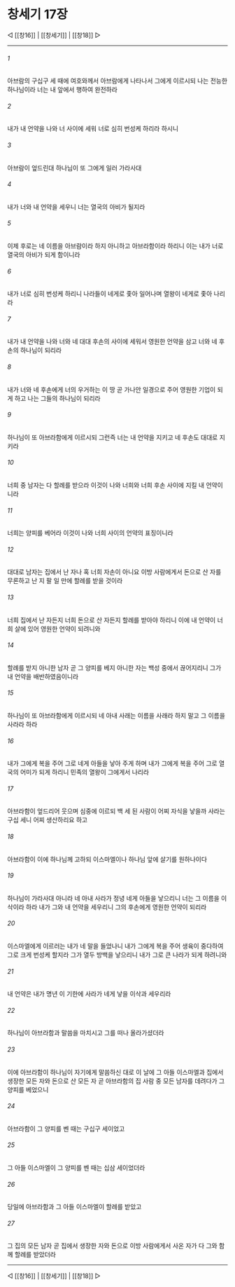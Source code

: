 # 창세기 17장

◁ [[창16]] | [[창세기]] | [[창18]] ▷
***

###### 1
아브람의 구십구 세 때에 여호와께서 아브람에게 나타나서 그에게 이르시되 나는 전능한 하나님이라 너는 내 앞에서 행하여 완전하라

###### 2
내가 내 언약을 나와 너 사이에 세워 너로 심히 번성케 하리라 하시니

###### 3
아브람이 엎드린대 하나님이 또 그에게 일러 가라사대

###### 4
내가 너와 내 언약을 세우니 너는 열국의 아비가 될지라

###### 5
이제 후로는 네 이름을 아브람이라 하지 아니하고 아브라함이라 하리니 이는 내가 너로 열국의 아비가 되게 함이니라

###### 6
내가 너로 심히 번성케 하리니 나라들이 네게로 좇아 일어나며 열왕이 네게로 좇아 나리라

###### 7
내가 내 언약을 나와 너와 네 대대 후손의 사이에 세워서 영원한 언약을 삼고 너와 네 후손의 하나님이 되리라

###### 8
내가 너와 네 후손에게 너의 우거하는 이 땅 곧 가나안 일경으로 주어 영원한 기업이 되게 하고 나는 그들의 하나님이 되리라

###### 9
하나님이 또 아브라함에게 이르시되 그런즉 너는 내 언약을 지키고 네 후손도 대대로 지키라

###### 10
너희 중 남자는 다 할례를 받으라 이것이 나와 너희와 너희 후손 사이에 지킬 내 언약이니라

###### 11
너희는 양피를 베어라 이것이 나와 너희 사이의 언약의 표징이니라

###### 12
대대로 남자는 집에서 난 자나 혹 너희 자손이 아니요 이방 사람에게서 돈으로 산 자를 무론하고 난 지 팔 일 만에 할례를 받을 것이라

###### 13
너희 집에서 난 자든지 너희 돈으로 산 자든지 할례를 받아야 하리니 이에 내 언약이 너희 살에 있어 영원한 언약이 되려니와

###### 14
할례를 받지 아니한 남자 곧 그 양피를 베지 아니한 자는 백성 중에서 끊어지리니 그가 내 언약을 배반하였음이니라

###### 15
하나님이 또 아브라함에게 이르시되 네 아내 사래는 이름을 사래라 하지 말고 그 이름을 사라라 하라

###### 16
내가 그에게 복을 주어 그로 네게 아들을 낳아 주게 하며 내가 그에게 복을 주어 그로 열국의 어미가 되게 하리니 민족의 열왕이 그에게서 나리라

###### 17
아브라함이 엎드리어 웃으며 심중에 이르되 백 세 된 사람이 어찌 자식을 낳을까 사라는 구십 세니 어찌 생산하리요 하고

###### 18
아브라함이 이에 하나님께 고하되 이스마엘이나 하나님 앞에 살기를 원하나이다

###### 19
하나님이 가라사대 아니라 네 아내 사라가 정녕 네게 아들을 낳으리니 너는 그 이름을 이삭이라 하라 내가 그와 내 언약을 세우리니 그의 후손에게 영원한 언약이 되리라

###### 20
이스마엘에게 이르러는 내가 네 말을 들었나니 내가 그에게 복을 주어 생육이 중다하여 그로 크게 번성케 할지라 그가 열두 방백을 낳으리니 내가 그로 큰 나라가 되게 하려니와

###### 21
내 언약은 내가 명년 이 기한에 사라가 네게 낳을 이삭과 세우리라

###### 22
하나님이 아브라함과 말씀을 마치시고 그를 떠나 올라가셨더라

###### 23
이에 아브라함이 하나님이 자기에게 말씀하신 대로 이 날에 그 아들 이스마엘과 집에서 생장한 모든 자와 돈으로 산 모든 자 곧 아브라함의 집 사람 중 모든 남자를 데려다가 그 양피를 베었으니

###### 24
아브라함이 그 양피를 벤 때는 구십구 세이었고

###### 25
그 아들 이스마엘이 그 양피를 벤 때는 십삼 세이었더라

###### 26
당일에 아브라함과 그 아들 이스마엘이 할례를 받았고

###### 27
그 집의 모든 남자 곧 집에서 생장한 자와 돈으로 이방 사람에게서 사온 자가 다 그와 함께 할례를 받았더라

***
◁ [[창16]] | [[창세기]] | [[창18]] ▷